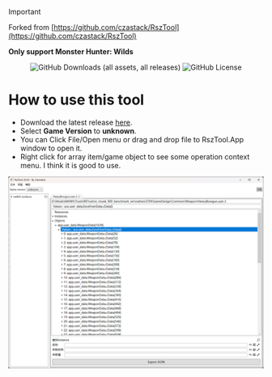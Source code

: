 >[!IMPORTANT]
>
>Forked from [https://github.com/czastack/RszTool](https://github.com/czastack/RszTool)
>
>**Only support Monster Hunter: Wilds**

<div align="center">

![GitHub Downloads (all assets, all releases)](https://img.shields.io/github/downloads/dzxrly/RszTool-MHWS/total?style=flat-square&label=Total%20Downloads) ![GitHub License](https://img.shields.io/github/license/dzxrly/RszTool-MHWS?style=flat-square&label=License)

</div>

# How to use this tool

- Download the latest release [here](https://github.com/dzxrly/RszTool-MHWS/releases).
- Select **Game Version** to **unknown**.
- You can Click File/Open menu or drag and drop file to RszTool.App window to open it.
- Right click for array item/game object to see some operation context menu. I think it is good to use.

![how-to-use](Docs/images/how-to-use.png)
